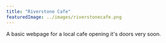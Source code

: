 ```yaml
---
title: "Riverstone Cafe"
featuredImage: ../images/riverstonecafe.png
---
```


A basic webpage for a local cafe opening it's doors very soon.